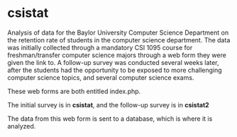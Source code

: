 # csistat
Analysis of data for the Baylor University Computer Science Department on the retention rate of students in the computer science department. The data was initially collected through a mandatory CSI 1095 course for freshman/transfer computer science majors through a web form they were given the link to. A follow-up survey was conducted several weeks later, after the students had the opportunity to be exposed to more challenging computer science topics, and several computer science exams.  
  

These web forms are both entitled index.php.  
  
The initial survey is in **csistat**, and the follow-up survey is in **csistat2**  
  
The data from this web form is sent to a database, which is where it is analyzed.
